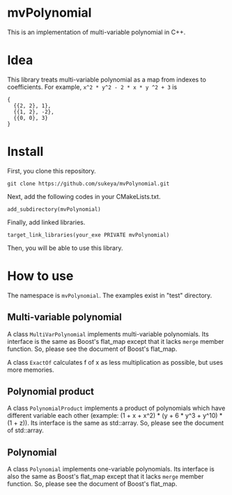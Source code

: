 # mvPolynomial
This is an implementation of multi-variable polynomial in C++.

# Idea
This library treats multi-variable polynomial as a map from indexes to coefficients.
For example, `x^2 * y^2 - 2 * x * y ^2 + 3` is
```
{
  {{2, 2}, 1},
  {{1, 2}, -2},
  {{0, 0}, 3}
}
```

# Install
First, you clone this repository.
```
git clone https://github.com/sukeya/mvPolynomial.git
```
Next, add the following codes in your CMakeLists.txt.
```
add_subdirectory(mvPolynomial)
```
Finally, add linked libraries.
```
target_link_libraries(your_exe PRIVATE mvPolynomial)
```
Then, you will be able to use this library.

# How to use
The namespace is `mvPolynomial`.
The examples exist in "test" directory.

## Multi-variable polynomial
A class `MultiVarPolynomial` implements multi-variable polynomials.
Its interface is the same as Boost's flat_map except that it lacks `merge` member function.
So, please see the document of Boost's flat_map.

A class `ExactOf` calculates f of x as less multiplication as possible, but uses more memories.

## Polynomial product
A class `PolynomialProduct` implements a product of polynomials which have different variable each other (example: (1 + x + x^2) * (y + 6 * y^3 + y^10) * (1 + z)).
Its interface is the same as std::array.
So, please see the document of std::array.

## Polynomial
A class `Polynomial` implements one-variable polynomials.
Its interface is also the same as Boost's flat_map except that it lacks `merge` member function.
So, please see the document of Boost's flat_map.
